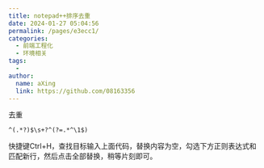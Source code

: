 ```yaml
---
title: notepad++排序去重
date: 2024-01-27 05:04:56
permalink: /pages/e3ecc1/
categories:
  - 前端工程化
  - 环境相关
tags:
  - 
author: 
  name: aXing
  link: https://github.com/08163356
---
```







去重

```
^(.*?)$\s+?^(?=.*^\1$)
```

快捷键Ctrl+H，查找目标输入上面代码，替换内容为空，勾选下方正则表达式和匹配新行，然后点击全部替换，稍等片刻即可。
